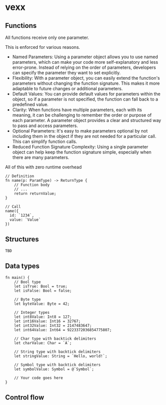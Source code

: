 # vexx

## Functions

All functions receive only one parameter. 

This is enforced for various reasons.

- Named Parameters: Using a parameter object allows you to use named parameters, which can make your code more self-explanatory and less error-prone. Instead of relying on the order of parameters, developers can specify the parameter they want to set explicitly.
- Flexibility: With a parameter object, you can easily extend the function's parameters without changing the function signature. This makes it more adaptable to future changes or additional parameters.
- Default Values: You can provide default values for parameters within the object, so if a parameter is not specified, the function can fall back to a predefined value.
- Clarity: When functions have multiple parameters, each with its meaning, it can be challenging to remember the order or purpose of each parameter. A parameter object provides a clear and structured way to pass and access parameters.
- Optional Parameters: It's easy to make parameters optional by not including them in the object if they are not needed for a particular call. This can simplify function calls.
- Reduced Function Signature Complexity: Using a single parameter object can help keep the function signature simple, especially when there are many parameters.

All of this with zero runtime overhead

```
// Definition
fn name(p: ParamType) -> ReturnType {
    // Function body
    // ...
    return returnValue;
}

// Call
name({
  id: `1234`,
  value: `Value`
})
```

## Structures

```
TBD
```

## Data types

```
fn main() {
    // Bool type
    let isTrue: Bool = true;
    let isFalse: Bool = false;

    // Byte type
    let byteValue: Byte = 42;

    // Integer types
    let int8Value: Int8 = 127;
    let int16Value: Int16 = 32767;
    let int32Value: Int32 = 2147483647;
    let int64Value: Int64 = 9223372036854775807;

    // Char type with backtick delimiters
    let charValue: Char = `A`;

    // String type with backtick delimiters
    let stringValue: String = `Hello, world!`;

    // Symbol type with backtick delimiters
    let symbolValue: Symbol = @`Symbol`;

    // Your code goes here
}
```

## Control flow
